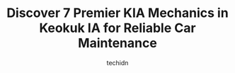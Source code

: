 ---
layout: ampstory
image: https://images.unsplash.com/photo-1631526090968-6979b72f2ce2?ixlib=rb-4.0.3&ixid=MnwxMjA3fDB8MHxwaG90by1wYWdlfHx8fGVufDB8fHx8&auto=format&fit=crop&w=640&h=853&q=80
author: techidn
featured: false
description: Trust your vehicles maintenance and repairs to the 7 best KIA Mechanic in Keokuk IA, USA. With their extensive experience, cutting-edge technology, and commitment to customer satisfaction, 
title: Discover 7 Premier KIA Mechanics in Keokuk IA for Reliable Car Maintenance
cover:
   title: Discover 7 Premier KIA Mechanics in Keokuk IA for Reliable Car Maintenance
   subtitle: Rickpate
   background: https://images.unsplash.com/photo-1631526090968-6979b72f2ce2?ixlib=rb-4.0.3&ixid=MnwxMjA3fDB8MHxwaG90by1wYWdlfHx8fGVufDB8fHx8&auto=format&fit=crop&w=640&h=853&q=80

pages: 
 - layout: thirds
   top: <h1>#1 Winners Circle Mobil 1 Express</h1>
   bottom: "<p>Took my car in to get a oil change on 12-21-22 and the guy who did it was so careless and didnt tell me I needed more coolant or that my car wasnt ready for the win</p>"
   background: https://www.knot35.com/toplist/wp-content/uploads/2023/06/best-kia-mechanic-1-in-keokuk-ia-1685841623.jpeg
   backgroundblur: true
 - layout: thirds
   top: <h1>#2 Rairdens Auto Salvage and Towing</h1>
   bottom: "<p>3944 S 7th St, Keokuk, IA 52632, United States</p>"
   background: https://www.knot35.com/toplist/wp-content/uploads/2023/06/best-kia-mechanic-2-in-keokuk-ia-1685841623.jpeg
   cta:
      link: https://www.knot35.com/toplist/discover-7-premier-kia-mechanics-in-keokuk-ia-for-reliable-car-maintenance/
      text: Discover 7 Premier KIA Mechanics in Keokuk IA for Reliable Car Maintenance
 - layout: thirds
   top: <h1>#3 T. A. Auto & Tire</h1>
   bottom: "<p>3583 US-218, Keokuk, IA 52632, United States</p>"
   background: https://www.knot35.com/toplist/wp-content/uploads/2023/06/best-kia-mechanic-3-in-keokuk-ia-1685841624.jpeg
   cta:
      link: https://www.knot35.com/toplist/discover-7-premier-kia-mechanics-in-keokuk-ia-for-reliable-car-maintenance/
      text: Discover 7 Premier KIA Mechanics in Keokuk IA for Reliable Car Maintenance
 - layout: thirds
   top: <h1>#4 Xpert Automotive and Sales</h1>
   bottom: "<p>3503 243rd Ave, Keokuk, IA 52632, United States</p>"
   background: https://images.unsplash.com/photo-1553949345-eb786bb3f7ba?ixlib=rb-4.0.3&ixid=MnwxMjA3fDB8MHxwaG90by1wYWdlfHx8fGVufDB8fHx8&auto=format&fit=crop&w=640&h=853&q=80
   cta:
      link: https://www.knot35.com/toplist/discover-7-premier-kia-mechanics-in-keokuk-ia-for-reliable-car-maintenance/
      text: Discover 7 Premier KIA Mechanics in Keokuk IA for Reliable Car Maintenance
 - layout: thirds
   top: <h1>#5 Derr Motor Company</h1>
   bottom: "<p>4057 Main St, Keokuk, IA 52632, United States</p>"
   background: https://images.unsplash.com/photo-1515405295579-ba7b45403062?ixlib=rb-4.0.3&ixid=MnwxMjA3fDB8MHxwaG90by1wYWdlfHx8fGVufDB8fHx8&auto=format&fit=crop&w=640&h=853&q=80
   cta:
      link: https://www.knot35.com/toplist/discover-7-premier-kia-mechanics-in-keokuk-ia-for-reliable-car-maintenance/
      text: Discover 7 Premier KIA Mechanics in Keokuk IA for Reliable Car Maintenance
 - layout: thirds
   top: <h1>#6 Kraus Automotive</h1>
   bottom: "<p>25 N 17th St, Keokuk, IA 52632, United States</p>"
   background: https://images.unsplash.com/photo-1522441815192-d9f04eb0615c?ixlib=rb-4.0.3&ixid=MnwxMjA3fDB8MHxwaG90by1wYWdlfHx8fGVufDB8fHx8&auto=format&fit=crop&w=640&h=853&q=80
   cta:
      link: https://www.knot35.com/toplist/discover-7-premier-kia-mechanics-in-keokuk-ia-for-reliable-car-maintenance/
      text: Discover 7 Premier KIA Mechanics in Keokuk IA for Reliable Car Maintenance
 - layout: thirds
   top: <h1>#7 Keokuk Auto & Exhaust</h1>
   bottom: "<p>1529 Main St, Keokuk, IA 52632, United States</p>"
   background: https://images.unsplash.com/photo-1602536052359-ef94c21c5948?ixlib=rb-4.0.3&ixid=MnwxMjA3fDB8MHxwaG90by1wYWdlfHx8fGVufDB8fHx8&auto=format&fit=crop&w=640&h=853&q=80
   cta:
      link: https://www.knot35.com/toplist/discover-7-premier-kia-mechanics-in-keokuk-ia-for-reliable-car-maintenance/
      text: Discover 7 Premier KIA Mechanics in Keokuk IA for Reliable Car Maintenance
 - layout: thirds
   middle: Continue reading...
   background: https://images.unsplash.com/photo-1536745287225-21d689278fd1?ixlib=rb-4.0.3&ixid=MnwxMjA3fDB8MHxwaG90by1wYWdlfHx8fGVufDB8fHx8&auto=format&fit=crop&w=640&h=853&q=80
   cta:
      link: https://www.knot35.com/toplist/discover-7-premier-kia-mechanics-in-keokuk-ia-for-reliable-car-maintenance/
      text: Discover 7 Premier KIA Mechanics in Keokuk IA for Reliable Car Maintenance
      
---